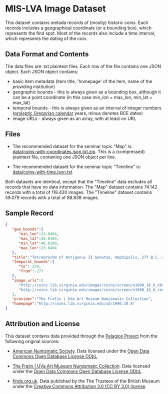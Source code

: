 # MIS-LVA Image Dataset

This dataset contains metada records of (mostly) historic coins. Each records includes a
geographical coordinate (or a bounding box), which represents the find spot. Most of the records
also include a time interval, which represents the dating of the coin.

## Data Format and Contents

The data files are .txt plaintext files. Each row of the file contains one JSON object. Each
JSON object contains:

* basic item metadata (item title, 'homepage' of the item, name of the providing institution)
* geographic bounds - this is always given as a bounding box, although it can be a point coordinate
  (in this case min_lon = max_lon, min_lat = max_lat)
* temporal bounds - this is always given as an interval of integer numbers ([proleptic Gregorian
  calendar](https://en.wikipedia.org/wiki/Proleptic_Gregorian_calendar) years, minus denotes BCE
  dates)
* image URLs - always given as an array, with at least on URL

## Files

* The recommended dataset for the seminar topic "Map" is:  
  [data/coins-with-coordinates.json.txt.zip](https://github.com/rsimon/mis-lva/blob/master/data/coins-with-coordinates.json.txt.zip?raw=true). This is a (compressed) plaintext file, containing one JSON object per line.

* The recommended dataset for the seminar topic "Timeline" is:
  [data/coins-with-time.json.txt](https://github.com/rsimon/mis-lva/blob/master/data/coins-with-time.json.txt.zip?raw=true)

Both datasets are identical, except that the "Timeline" data excludes all records that have no
date information. The "Map" dataset contains 74.142 records with a total of 118.420 images. The
"Timeline" dataset contains 59.079 records with a total of 88.838 images.

## Sample Record

```json
{  
   "geo_bounds":{  
      "min_lon":23.8404,
      "max_lat":40.8189,
      "min_lat":40.8189,
      "max_lon":23.8404
   },
   "title":"Tetradrachm of Antigonus II Gonatas, Amphipolis, 277 B.C.-239 B.C. 1990.18.6.",
   "temporal_bounds":{  
      "to":-239,
      "from":-277
   },
   "image_urls":[  
      "http://coins.lib.virginia.edu/images/coins/screen/n1990_18_6_obv.jpg",
      "http://coins.lib.virginia.edu/images/coins/screen/n1990_18_6_rev.jpg"
   ],
   "provider":"The Fralin | UVa Art Museum Numismatic Collection",
   "homepage":"http://coins.lib.virginia.edu/id/1990.18.6"
}
```

## Attribution and License

This dataset contains data provided through the
[Pelagios Project](http://pelagios-project.blogspot.co.uk) from the following original sources:

* [American Numismatic Society](http://numismatics.org/search/). Data licensed under the
  [Open Data Commons Open Database License ODbL](http://opendatacommons.org/licenses/odbl/).

* [The Fralin | UVa Art Museum Numismatic Collection](http://coins.lib.virginia.edu/). Data
  licensed under the [Open Data Commons Open Database License ODbL](http://opendatacommons.org/licenses/odbl/).

* [finds.org.uk](https://finds.org.uk/). Data published by the The Trustees of the British Museum
  under the [Creative Commons Attribution 3.0 (CC BY 3.0) license](http://creativecommons.org/licenses/by/3.0/).
